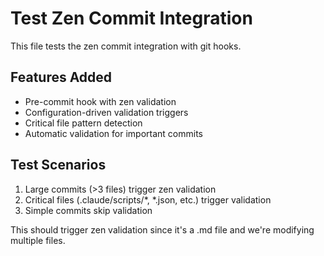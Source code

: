 # Test Zen Commit Integration

This file tests the zen commit integration with git hooks.

## Features Added

- Pre-commit hook with zen validation
- Configuration-driven validation triggers
- Critical file pattern detection
- Automatic validation for important commits

## Test Scenarios

1. Large commits (>3 files) trigger zen validation
2. Critical files (.claude/scripts/*, *.json, etc.) trigger validation
3. Simple commits skip validation

This should trigger zen validation since it's a .md file and we're modifying multiple files.